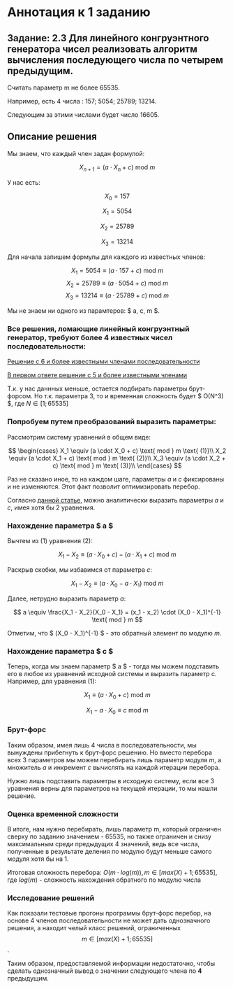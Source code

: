 # Аннотация к 1 заданию

## Задание: 2.3	Для линейного конгруэнтного генератора чисел реализовать алгоритм вычисления последующего числа по четырем предыдущим.

Считать параметр m не более 65535. 

Например, есть 4 числа : 157;  5054; 25789; 13214. 

Следующим за этими числами будет число 16605.

## Описание решения

Мы знаем, что каждый член задан формулой: 

$$ X_{n+1} = (a \cdot X_n + c) \text{ mod } m$$

У нас есть:

$$ X_0 = 157 $$

$$ X_1 = 5054 $$

$$ X_2 = 25789 $$

$$ X_3 = 13214 $$

Для начала запишем формулы для каждого из известных членов:

$$ X_1 = 5054 \equiv (a \cdot 157 + c) \text{ mod } m $$
$$ X_2 = 25789 \equiv (a \cdot 5054 + c) \text{ mod } m $$
$$ X_3 = 13214 \equiv (a \cdot 25789 + c) \text{ mod } m $$

Мы не знаем ни одного из парамтеров: $ a, c, m $.

### Все решения, ломающие линейный конгруэнтный генератор, требуют более 4 известных чисел последовательности:

[Решение с 6 и более известными членами последовательности](http://web.archive.org/web/20230318153632/http://www.reteam.org/papers/e59.pdf)

[В первом ответе решение с 5 и более известными членами](https://security.stackexchange.com/questions/4268/cracking-a-linear-congruential-generator)

Т.к. у нас даннных меньше, остается подбирать параметры брут-форсом. Но т.к. параметра 3, то и временная сложность будет $ O(N^3) $, где $N \in [1; 65535]$ 

### Попробуем путем преобразований выразить параметры:

Рассмотрим систему уравнений в общем виде:

$$ 
\begin{cases}
X_1 \equiv (a \cdot X_0 + c) \text{ mod } m  \text{ (1)}\\
X_2 \equiv (a \cdot X_1 + c) \text{ mod } m \text{ (2)}\\
X_3 \equiv (a \cdot X_2 + c) \text{ mod } m \text{ (3)}\\
\end{cases}
$$

Раз не сказано иное, то на каждом шаге, параметры $a$ и $c$ фиксированы и не изменяются. Этот факт позволит оптимизировать перебор.

Согласно [данной статье](https://www.pcg-random.org/predictability.html), можно аналитически выразить параметры $a$ и $c$, имея хотя бы 2 уравнения.

### Нахождение параметра $ a $

Вычтем из $(1)$ уравнения $(2)$:

$$ X_1 - X_2 \equiv  (a \cdot X_0 + c) - (a \cdot X_1 + c) \text{ mod } m $$

Раскрыв скобки, мы избавимся от параметра $c$:

$$ X_1 - X_2 \equiv (a \cdot X_0 - a \cdot X_1) \text{ mod } m $$

Далее, нетрудно выразить параметр $a$:

$$ a \equiv \frac{X_1 - X_2}{X_0 - X_1} = (x_1 - x_2) \cdot (X_0 - X_1)^{-1} \text{ mod } m $$

Отметим, что $ (X_0 - X_1)^{-1} $ - это обратный элемент по модулю $m$.

### Нахождение параметра $ c $

Теперь, когда мы знаем параметр $ a $ - тогда мы можем подставить его в любое из уравнений исходной системы и выразить параметр c. Например, для уравнения (1):

$$ X_1 \equiv (a \cdot X_0 + c) \text{ mod } m $$

$$ X_1 - a \cdot X_0 \equiv c \text{ mod } m $$

### Брут-форс

Таким образом, имея лишь 4 числа в последовательности, мы вынуждены прибегнуть к брут-форс решению. Но вместо перебора всех 3 параметров мы можем перебирать лишь параметр модуля $m$, а множитель $a$ и инкремент $c$ вычислять на каждой итерации перебора.

Нужно лишь подставить параметры в исходную систему, если все 3 уравнения верны для параметров на текущей итерации, то мы нашли решение.

### Оценка временной сложности

В итоге, нам нужно перебирать, лишь параметр m, который ограничен сверху по заданию значением - $65535$, но также ограничен и снизу максимальным среди предыдущих 4 значений, ведь все числа, полученные в результате деления по модулю будут меньше самого модуля хотя бы на 1.

Итоговая сложность перебора: $O(m \cdot log(m) ), m \in [max(X) + 1; 65535]$, где $log(m)$ - сложность нахождения обратного по модулю числа

### Исследование решений

Как показали тестовые прогоны программы брут-форс перебор, на основе 4 членов последовательности не может дать однозначного решения, а находит челый класс решений, ограниченных $$ m \in [max(X) + 1; 65535] $$.

Таким образом, предоставляемой информации недостаточно, чтобы сделать однозначный вывод о значении следующего члена по **4** предыдущим.
